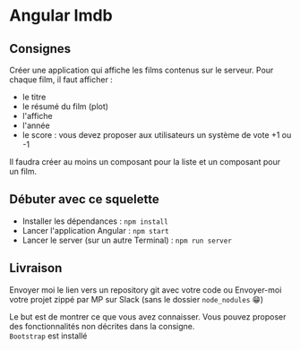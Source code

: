 # Angular Imdb

## Consignes

Créer une application qui affiche les films contenus sur le serveur. 
Pour chaque film, il faut afficher : 
- le titre
- le résumé du film (plot)
- l'affiche
- l'année
- le score : vous devez proposer aux utilisateurs un système de vote +1 ou -1 

Il faudra créer au moins un composant pour la liste et un composant pour un film.

## Débuter avec ce squelette

- Installer les dépendances : 
`npm install`
- Lancer l'application Angular : 
`npm start`
- Lancer le server (sur un autre Terminal) :
`npm run server`

## Livraison

Envoyer moi le lien vers un repository git avec votre code
ou
Envoyer-moi votre projet zippé par MP sur Slack (sans le dossier `node_nodules` 😁)

Le but est de montrer ce que vous avez connaisser. Vous pouvez proposer des fonctionnalités non décrites dans la consigne.  
`Bootstrap` est installé
